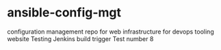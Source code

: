 # ansible-config-mgt
configuration management repo for web infrastructure  for devops tooling website
Testing Jenkins build trigger
Test number 8
